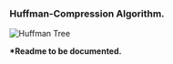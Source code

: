 ### Huffman-Compression Algorithm.

![Huffman Tree](https://external-content.duckduckgo.com/iu/?u=https%3A%2F%2Fupload.wikimedia.org%2Fwikipedia%2Fcommons%2Fthumb%2F8%2F82%2FHuffman_tree_2.svg%2F1920px-Huffman_tree_2.svg.png&f=1&nofb=1)

<strong> <p> *Readme to be documented.</p> </strong>
